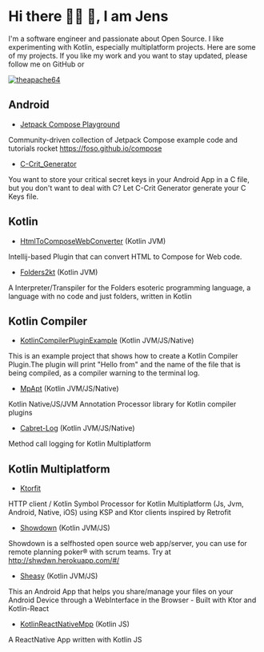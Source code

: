 # Hi there  🙋‍♂️ 🙋‍, I am Jens



I'm a software engineer and passionate about Open Source. I like experimenting with Kotlin, especially multiplatform projects. Here are some of my projects. If you like my work and you want to stay updated, please follow me on GitHub or <p align="left"><a href="https://twitter.com/jklingenberg_" target="blank"><img
        src="https://img.shields.io/twitter/follow/jklingenberg_?logo=twitter&style=for-the-badge" alt="theapache64"/></a>

## Android

* [Jetpack Compose Playground](https://github.com/Foso/Jetpack-Compose-Playground) 

 Community-driven collection of Jetpack Compose example code and tutorials rocket https://foso.github.io/compose 
 
* [C-Crit_Generator](https://github.com/Foso/C-Crit_Generator)

You want to store your critical secret keys in your Android App in a C file, but you don't want to deal with C? Let C-Crit Generator generate your C Keys file.

## Kotlin

* [HtmlToComposeWebConverter](https://github.com/Foso/HtmlToComposeWebConverter) (Kotlin JVM)

 Intellij-based Plugin that can convert HTML to Compose for Web code. 

* [Folders2kt](https://github.com/Foso/Folders2kt) (Kotlin JVM)

A Interpreter/Transpiler for the Folders esoteric programming language, a language with no code and just folders, written in Kotlin 

## Kotlin Compiler
* [KotlinCompilerPluginExample](https://github.com/Foso/KotlinCompilerPluginExample) (Kotlin JVM/JS/Native)

This is an example project that shows how to create a Kotlin Compiler Plugin.The plugin will print "Hello from" and the name of the file that is being compiled, as a compiler warning to the terminal log. 

* [MpApt](https://github.com/Foso/MpApt) (Kotlin JVM/JS/Native)

Kotlin Native/JS/JVM Annotation Processor library for Kotlin compiler plugins 

* [Cabret-Log](https://github.com/Foso/Cabret-Log) (Kotlin JVM/JS/Native)

Method call logging for Kotlin Multiplatform 


## Kotlin Multiplatform 

* [Ktorfit](https://github.com/Foso/Ktorfit)

HTTP client / Kotlin Symbol Processor for Kotlin Multiplatform (Js, Jvm, Android, Native, iOS) using KSP and Ktor clients inspired by Retrofit 
        

* [Showdown](https://github.com/Foso/Showdown) (Kotlin JVM/JS)

 Showdown is a selfhosted open source web app/server, you can use for remote planning poker® with scrum teams. Try at http://shwdwn.herokuapp.com/#/ 
 
 * [Sheasy](https://github.com/Foso/Sheasy) (Kotlin JVM/JS)

This an Android App that helps you share/manage your files on your Android Device through a WebInterface in the Browser - Built with Ktor and Kotlin-React 

 
* [KotlinReactNativeMpp](https://github.com/Foso/KotlinReactNativeMpp) (Kotlin JS)
 
A ReactNative App written with Kotlin JS 
 

